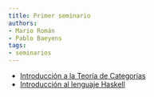 ```yaml
---
title: Primer seminario
authors:
- Mario Román
- Pablo Baeyens
tags:
- seminarios
---
```


  * [Introducción a la Teoría de Categorías](https://github.com/libreim/introCategorias)
  * [Introducción al lenguaje Haskell](https://github.com/libreim/introHaskell)
